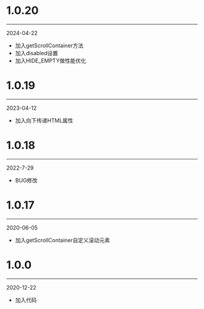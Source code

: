 # 1.0.20

***

2024-04-22

* 加入getScrollContainer方法
* 加入disabled设置
* 加入HIDE_EMPTY做性能优化

# 1.0.19

***

2023-04-12

* 加入向下传递HTML属性

# 1.0.18

***

2022-7-29

* BUG修改

# 1.0.17

***

2020-06-05

* 加入getScrollContainer自定义滚动元素

# 1.0.0

***

2020-12-22

* 加入代码
